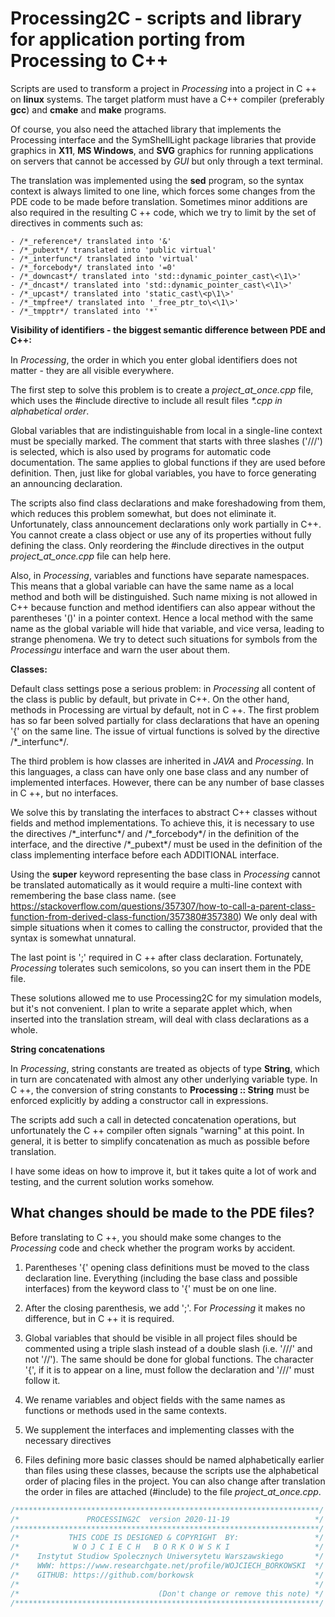 Processing2C - scripts and library for application porting from Processing to C++
=================================================================================

Scripts are used to transform a project in _Processing_ into a project in C ++ on __linux__ 
systems. The target platform must have a C++ compiler (preferably __gcc__) and __cmake__ and __make__ programs.

Of course, you also need the attached library that implements the Processing interface and the SymShellLight package libraries that provide graphics in __X11__, __MS Windows__, and __SVG__ graphics for running applications on servers that cannot be accessed by _GUI_ but only through a text terminal.

The translation was implemented using the __sed__ program, so the syntax context is always limited to one line, which forces some changes from the PDE code to be made before translation. Sometimes minor additions are also required in the resulting C ++ code, which we try to limit by the set of directives in comments such as:

    - /*_reference*/ translated into '&'
    - /*_pubext*/ translated into 'public virtual'
    - /*_interfunc*/ translated into 'virtual'
    - /*_forcebody*/ translated into '=0'
    - /*_downcast*/ translated into 'std::dynamic_pointer_cast\<\1\>'
    - /*_dncast*/ translated into 'std::dynamic_pointer_cast\<\1\>'
    - /*_upcast*/ translated into 'static_cast\<p\1\>'
    - /*_tmpfree*/ translated into '_free_ptr_to\<\1\>'
    - /*_tmpptr*/ translated into '*'


**Visibility of identifiers - the biggest semantic difference between PDE and C++:**

In _Processing_, the order in which you enter global identifiers does not matter - they are all visible everywhere.

The first step to solve this problem is to create a _project_at_once.cpp_ file, which uses the #include directive to include all result files _\*.cpp_ *in alphabetical order*.

Global variables that are indistinguishable from local in a single-line context must be specially marked. The comment that starts with three slashes ('///') is selected, which is also used by programs for automatic code documentation. The same applies to global functions if they are used before definition. Then, just like for global variables, you have to force generating an announcing declaration.

The scripts also find class declarations and make foreshadowing from them, which reduces this problem somewhat, but does not eliminate it. Unfortunately, class announcement declarations only work partially in C++. You cannot create a class object or use any of its properties without fully defining the class. Only reordering the #include directives in the output _project_at_once.cpp_ file can help here.

Also, in _Processing_, variables and functions have separate namespaces. This means that a global variable can have the same name as a local method and both will be distinguished. Such name mixing is not allowed in C++ because function and method identifiers can also appear without the parentheses '()' in a pointer context. Hence a local method with the same name as the global variable will hide that variable, and vice versa, leading to strange phenomena. We try to detect such situations for symbols from the _Processingu_ interface and warn the user about them.

**Classes:**

Default class settings pose a serious problem: in _Processing_ all content of the class is public by default, but private in C++. On the other hand, methods in Processing are virtual by default, not in C ++. The first problem has so far been solved partially for class declarations that have an opening '{' on the same line. The issue of virtual functions is solved by the directive /\*_interfunc\*/.

The third problem is how classes are inherited in _JAVA_ and _Processing_. In this languages, a class can have only one base class and any number of implemented interfaces. However, there can be any number of base classes in C ++, but no interfaces.

We solve this by translating the interfaces to abstract C++ classes without fields and method implementations. To achieve this, it is necessary to use the directives /\*_interfunc\*/ and /\*_forcebody\*/ in the definition of the interface, and the directive /\*_pubext\*/ must be used in the definition of the class implementing interface before each ADDITIONAL interface.

Using the __super__ keyword representing the base class in _Processing_ cannot be translated automatically as it would require a multi-line context with remembering the base class name.
(see https://stackoverflow.com/questions/357307/how-to-call-a-parent-class-function-from-derived-class-function/357380#357380)
We only deal with simple situations when it comes to calling the constructor, provided that the syntax is somewhat unnatural.

The last point is ';' required in C ++ after class declaration. Fortunately, _Processing_ tolerates such semicolons, so you can insert them
in the PDE file.

These solutions allowed me to use Processing2C for my simulation models, but it's not convenient. I plan to write a separate applet which, when inserted into the translation stream, will deal with class declarations as a whole.

**String concatenations**

In _Processing_, string constants are treated as objects of type __String__, which in turn are concatenated with almost any other underlying variable type. In C ++, the conversion of string constants to __Processing :: String__ must be enforced explicitly by adding a constructor call in expressions.

The scripts add such a call in detected concatenation operations, but unfortunately the C ++ compiler often signals "warning" at this point. In general, it is better to simplify concatenation as much as possible before translation.

I have some ideas on how to improve it, but it takes quite a lot of work and testing, and the current solution works somehow.

 
What changes should be made to the PDE files?
---------------------------------------------

Before translating to C ++, you should make some changes to the _Processing_ code and check whether the program works by accident.

1) Parentheses '{' opening class definitions must be moved to the class declaration line. Everything (including the base class and possible interfaces) from the keyword class to '{' must be on one line.

2) After the closing parenthesis, we add ';'. For _Processing_ it makes no difference, but in C ++ it is required.

3) Global variables that should be visible in all project files should be commented using a triple slash instead of a double slash (i.e. '///' and not '//'). The same should be done for global functions.
The character '{', if it is to appear on a line, must follow the declaration and '///' must follow it.

4) We rename variables and object fields with the same names as functions or methods used in the same contexts.

5) We supplement the interfaces and implementing classes with the necessary directives

6) Files defining more basic classes should be named alphabetically earlier than files using these classes, because the scripts use the alphabetical order of placing files in the project. You can also change after translation the order in files are attached (#include) to the file _project_at_once.cpp_.



```C
/********************************************************************/
/*               PROCESSING2C  version 2020-11-19                   */
/********************************************************************/
/*           THIS CODE IS DESIGNED & COPYRIGHT  BY:                 */
/*            W O J C I E C H   B O R K O W S K I                   */
/*    Instytut Studiow Spolecznych Uniwersytetu Warszawskiego       */
/*    WWW: https://www.researchgate.net/profile/WOJCIECH_BORKOWSKI  */
/*    GITHUB: https://github.com/borkowsk                           */
/*                                                                  */
/*                               (Don't change or remove this note) */
/********************************************************************/
```
